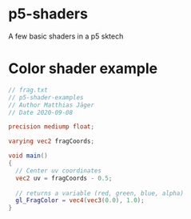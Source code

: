 # p5-shaders
A few basic shaders in a p5 sktech

# Color shader example
```glsl
// frag.txt
// p5-shader-examples 
// Author Matthias Jäger
// Date 2020-09-08

precision mediump float;

varying vec2 fragCoords;

void main() 
{
  // Center uv coordinates
  vec2 uv = fragCoords - 0.5;
   
  // returns a variable (red, green, blue, alpha)
  gl_FragColor = vec4(vec3(0.0), 1.0);
}
```
